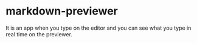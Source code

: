# markdown-previewer
It is an app when you type on the editor and you can see what you type in real time on the previewer.
